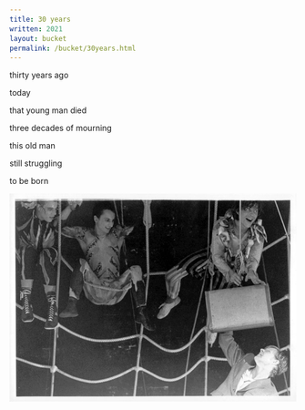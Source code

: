 ```yaml
---
title: 30 years
written: 2021
layout: bucket
permalink: /bucket/30years.html
---
```


<div class="poem">
thirty years ago

today

that young man died

three decades of mourning

this old man

still struggling

to be born
</div>

![the fateful stunt](/assets/images/circus/suitcase.jpg "the fateful stunt")
